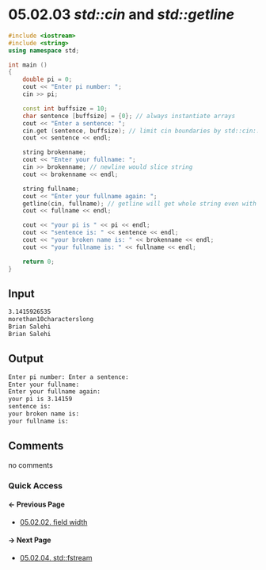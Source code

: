 # 05.02.03 *std::cin* and *std::getline*

```cxx
#include <iostream>
#include <string>
using namespace std;

int main ()
{
    double pi = 0;
    cout << "Enter pi number: ";
    cin >> pi;

    const int buffsize = 10;
    char sentence [buffsize] = {0}; // always instantiate arrays
    cout << "Enter a sentence: ";
    cin.get (sentence, buffsize); // limit cin boundaries by std::cin::get
    cout << sentence << endl;

    string brokenname;
    cout << "Enter your fullname: ";
    cin >> brokenname; // newline would slice string
    cout << brokenname << endl;

    string fullname;
    cout << "Enter your fullname again: ";
    getline(cin, fullname); // getline will get whole string even with \0
    cout << fullname << endl;

    cout << "your pi is " << pi << endl;
    cout << "sentence is: " << sentence << endl;
    cout << "your broken name is: " << brokenname << endl;
    cout << "your fullname is: " << fullname << endl;

    return 0;
}
```

## Input

```txt
3.1415926535
morethan10characterslong
Brian Salehi
Brian Salehi
```

## Output

```txt
Enter pi number: Enter a sentence: 
Enter your fullname: 
Enter your fullname again: 
your pi is 3.14159
sentence is: 
your broken name is: 
your fullname is: 
```

## Comments

no comments

### Quick Access

<div class="previous_page pagination">

#### &#8592; Previous Page

* [05.02.02. field width](./../../05.advanced/02.streams/02.width.md)

</div>
<div class="next_page pagination">

#### &#8594; Next Page

* [05.02.04. std::fstream](./../../05.advanced/02.streams/04.fstream.md)

</div>
